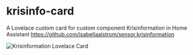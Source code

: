 # krisinfo-card
A Lovelace custom card for custom component Krisinformation in Home Assistant
https://github.com/isabellaalstrom/sensor.krisinformation

<img src="https://github.com/isabellaalstrom/krisinfo-card/blob/master/krisinfo.png" alt="Krisinformation Lovelace Card" />
